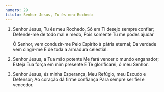 ```yaml
---
numero: 29
titulo: Senhor Jesus, Tu és meu Rochedo
---
```

1. Senhor Jesus, Tu és meu Rochedo,
   Só em Ti desejo sempre confiar;
   Defende-me de todo mal e medo,
   Pois somente Tu me podes ajudar

   Ò Senhor, vem conduzir-me
   Pelo Espírito à pátria eternal;
   Da verdade vem cingir-me
   E de toda a armadura celestial.

2. Senhor Jesus, a Tua mão potente
   Me fará vencer o mundo enganador;
   Esteja Tua força em mim presente
   E Te glorificarei, ó meu Senhor.

3. Senhor Jesus, és minha Esperança,
   Meu Refúgio, meu Escudo e Defensor;
   Ao coração dá firme confiança
   Para sempre ser fiel e vencedor.
